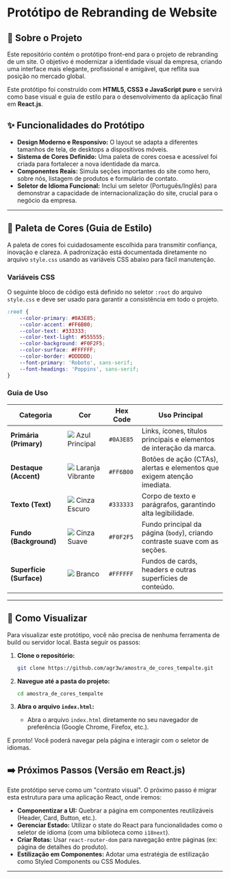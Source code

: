 # Protótipo de Rebranding de Website

## 📄 Sobre o Projeto

Este repositório contém o protótipo front-end para o projeto de rebranding de um site. O objetivo é modernizar a identidade visual da empresa, criando uma interface mais elegante, profissional e amigável, que reflita sua posição no mercado global.

Este protótipo foi construído com **HTML5, CSS3 e JavaScript puro** e servirá como base visual e guia de estilo para o desenvolvimento da aplicação final em **React.js**.

## ✨ Funcionalidades do Protótipo

- **Design Moderno e Responsivo:** O layout se adapta a diferentes tamanhos de tela, de desktops a dispositivos móveis.
- **Sistema de Cores Definido:** Uma paleta de cores coesa e acessível foi criada para fortalecer a nova identidade da marca.
- **Componentes Reais:** Simula seções importantes do site como hero, sobre nós, listagem de produtos e formulário de contato.
- **Seletor de Idioma Funcional:** Inclui um seletor (Português/Inglês) para demonstrar a capacidade de internacionalização do site, crucial para o negócio da empresa.

---

## 🎨 Paleta de Cores (Guia de Estilo)

A paleta de cores foi cuidadosamente escolhida para transmitir confiança, inovação e clareza. A padronização está documentada diretamente no arquivo `style.css` usando as variáveis CSS abaixo para fácil manutenção.

### Variáveis CSS

O seguinte bloco de código está definido no seletor `:root` do arquivo `style.css` e deve ser usado para garantir a consistência em todo o projeto.

```css
:root {
    --color-primary: #0A3E85;
    --color-accent: #FF6B00;
    --color-text: #333333;
    --color-text-light: #555555;
    --color-background: #F0F2F5;
    --color-surface: #FFFFFF;
    --color-border: #DDDDDD;
    --font-primary: 'Roboto', sans-serif;
    --font-headings: 'Poppins', sans-serif;
}
```

### Guia de Uso

| Categoria                | Cor                                                               | Hex Code    | Uso Principal                                                              |
| ------------------------ | ----------------------------------------------------------------- | ----------- | -------------------------------------------------------------------------- |
| **Primária (Primary)** | <img src="https://via.placeholder.com/15/0A3E85/0A3E85.png"> Azul Principal | `#0A3E85`   | Links, ícones, títulos principais e elementos de interação da marca.       |
| **Destaque (Accent)** | <img src="https://via.placeholder.com/15/FF6B00/FF6B00.png"> Laranja Vibrante | `#FF6B00`   | Botões de ação (CTAs), alertas e elementos que exigem atenção imediata.    |
| **Texto (Text)** | <img src="https://via.placeholder.com/15/333333/333333.png"> Cinza Escuro    | `#333333`   | Corpo de texto e parágrafos, garantindo alta legibilidade.                 |
| **Fundo (Background)** | <img src="https://via.placeholder.com/15/F0F2F5/F0F2F5.png"> Cinza Suave     | `#F0F2F5`   | Fundo principal da página (`body`), criando contraste suave com as seções. |
| **Superfície (Surface)** | <img src="https://via.placeholder.com/15/FFFFFF/FFFFFF.png"> Branco           | `#FFFFFF`   | Fundos de cards, headers e outras superfícies de conteúdo.                 |

---

## 🚀 Como Visualizar

Para visualizar este protótipo, você não precisa de nenhuma ferramenta de build ou servidor local. Basta seguir os passos:

1.  **Clone o repositório:**
    ```bash
    git clone https://github.com/agr3w/amostra_de_cores_tempalte.git
    ```

2.  **Navegue até a pasta do projeto:**
    ```bash
    cd amostra_de_cores_tempalte
    ```

3.  **Abra o arquivo `index.html`:**
    -   Abra o arquivo `index.html` diretamente no seu navegador de preferência (Google Chrome, Firefox, etc.).

E pronto! Você poderá navegar pela página e interagir com o seletor de idiomas.

## ➡️ Próximos Passos (Versão em React.js)

Este protótipo serve como um "contrato visual". O próximo passo é migrar esta estrutura para uma aplicação React, onde iremos:

-   **Componentizar a UI:** Quebrar a página em componentes reutilizáveis (Header, Card, Button, etc.).
-   **Gerenciar Estado:** Utilizar o state do React para funcionalidades como o seletor de idioma (com uma biblioteca como `i18next`).
-   **Criar Rotas:** Usar `react-router-dom` para navegação entre páginas (ex: página de detalhes do produto).
-   **Estilização em Componentes:** Adotar uma estratégia de estilização como Styled Components ou CSS Modules.

---
